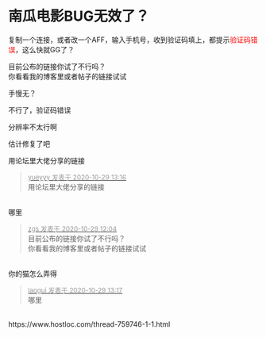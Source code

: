 # 南瓜电影BUG无效了？


复制一个连接，或者改一个AFF，输入手机号，收到验证码填上，都提示<font color="Red">验证码错误</font>，这么快就GG了？

目前公布的链接你试了不行吗？<br />
你看看我的博客里或者帖子的链接试试

手慢无？<img id="aimg_qMuue" onclick="zoom(this, this.src, 0, 0, 0)" class="zoom" src="https://cdn.jsdelivr.net/gh/hishis/forum-master/public/images/patch.gif" onmouseover="img_onmouseoverfunc(this)" onload="thumbImg(this)" border="0" alt="" />

不行了，验证码错误

分辨率不太行啊<img id="aimg_W6XOG" onclick="zoom(this, this.src, 0, 0, 0)" class="zoom" src="https://cdn.jsdelivr.net/gh/hishis/forum-master/public/images/patch.gif" onmouseover="img_onmouseoverfunc(this)" onload="thumbImg(this)" border="0" alt="" />

估计修复了吧

用论坛里大佬分享的链接<img id="aimg_JJFLl" onclick="zoom(this, this.src, 0, 0, 0)" class="zoom" src="https://cdn.jsdelivr.net/gh/hishis/forum-master/public/images/patch.gif" onmouseover="img_onmouseoverfunc(this)" onload="thumbImg(this)" border="0" alt="" />

<div class="quote"><blockquote><font size="2"><a href="https://www.hostloc.com/forum.php?mod=redirect&amp;goto=findpost&amp;pid=9368862&amp;ptid=759759" target="_blank"><font color="#999999">yueyyy 发表于 2020-10-29 13:16</font></a></font><br />
用论坛里大佬分享的链接</blockquote></div><br />
哪里

<div class="quote"><blockquote><font size="2"><a href="https://www.hostloc.com/forum.php?mod=redirect&amp;goto=findpost&amp;pid=9368583&amp;ptid=759759" target="_blank"><font color="#999999">zgs 发表于 2020-10-29 12:04</font></a></font><br />
目前公布的链接你试了不行吗？<br />
你看看我的博客里或者帖子的链接试试</blockquote></div><br />
你的猫怎么弄得

<div class="quote"><blockquote><font size="2"><a href="https://www.hostloc.com/forum.php?mod=redirect&amp;goto=findpost&amp;pid=9368868&amp;ptid=759759" target="_blank"><font color="#999999">laogui 发表于 2020-10-29 13:17</font></a></font><br />
哪里</blockquote></div><br />
https://www.hostloc.com/thread-759746-1-1.html
